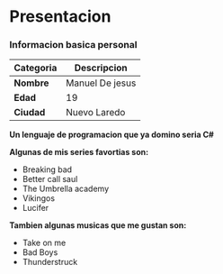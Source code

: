 # Presentacion
### Informacion basica personal

| Categoria  |Descripcion         | 
|------------|--------------------|
| **Nombre** | Manuel De jesus    | 
| **Edad**   |   19               | 
| **Ciudad** |   Nuevo Laredo     | 

**Un lenguaje de programacion que ya domino seria C#**


**Algunas de mis series favortias son:**
 
- Breaking bad
- Better call saul
- The Umbrella academy
- Vikingos
- Lucifer 

**Tambien algunas musicas que me gustan son:**

- Take on me
- Bad Boys
- Thunderstruck 




